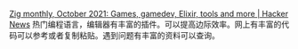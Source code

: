 [Zig monthly, October 2021: Games, gamedev, Elixir, tools and more | Hacker News](https://news.ycombinator.com/item?id=29091947)
热门编程语言，编辑器有丰富的插件。可以提高边际效率。网上有丰富的代码可以参考或者复制粘贴。遇到问题有丰富的资料可以查询。